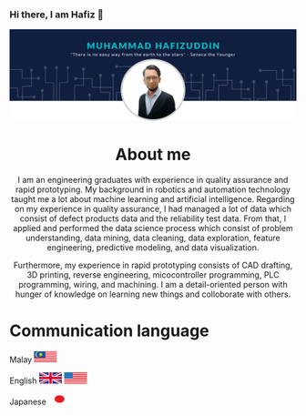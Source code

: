 ### Hi there, I am Hafiz 👋

![mypic](https://github.com/hafizrosnazri/hafizrosnazri/blob/master/mypic.png)

<h1 align="center">About me</h1>

<p align="center">I am an engineering graduates with experience in quality assurance and rapid prototyping. My background in robotics and automation technology taught me a lot about machine learning and artificial intelligence. Regarding on my experience in quality assurance, I had managed a lot of data which consist of defect products data and the reliability test data. From that, I applied and performed the data science process which consist of problem understanding, data mining, data cleaning, data exploration, feature engineering, predictive modeling, and data visualization.</p>

<p align="center">Furthermore, my experience in rapid prototyping consists of CAD drafting, 3D printing, reverse engineering, micocontroller programming, PLC programming, wiring, and machining. I am a detail-oriented person with hunger of knowledge on learning new things and colloborate with others.</p>

<h1 align="left">Communication language</h1>

<p align="left">Malay </pre> <img src="https://github.com/hafizrosnazri/hafizrosnazri/blob/master/flags/MY.gif" width="40" height="20" />
<p align="left">English <img src="https://github.com/hafizrosnazri/hafizrosnazri/blob/master/flags/UK.gif" width="40" height="20" > </pre> <img src="https://github.com/hafizrosnazri/hafizrosnazri/blob/master/flags/US.gif" width="40" height="20" />
<p align="left">Japanese </pre> <img src="https://github.com/hafizrosnazri/hafizrosnazri/blob/master/flags/JP.gif" width="40" height="20" />

